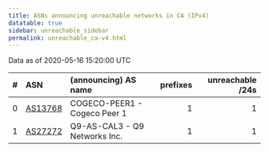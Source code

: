 ```yaml
---
title: ASNs announcing unreachable networks in CA (IPv4)
datatable: true
sidebar: unreachable_sidebar
permalink: unreachable_ca-v4.html
---
```


Data as of 2020-05-16 15:20:00 UTC


<div class="datatable-begin"></div>

|   # | ASN                                    | (announcing) AS name          |   prefixes |   unreachable /24s |
|----:|:---------------------------------------|:------------------------------|-----------:|-------------------:|
|   0 | [AS13768](unreachable_AS13768-v4.html) | COGECO-PEER1 - Cogeco Peer 1  |          1 |                  1 |
|   1 | [AS27272](unreachable_AS27272-v4.html) | Q9-AS-CAL3 - Q9 Networks Inc. |          1 |                  1 |

<div class="datatable-end"></div>